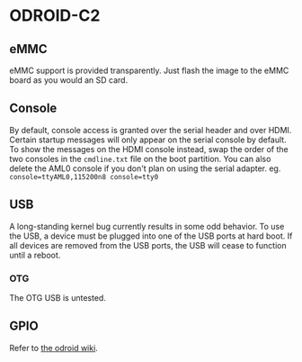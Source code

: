 # ODROID-C2

## eMMC

eMMC support is provided transparently. Just flash the image to the eMMC board as you would an SD card.

## Console

By default, console access is granted over the serial header and over HDMI. Certain startup messages will only appear on the serial console by default. To show the messages on the HDMI console instead, swap the order of the two consoles in the `cmdline.txt` file on the boot partition. You can also delete the AML0 console if you don't plan on using the serial adapter.
eg. `console=ttyAML0,115200n8 console=tty0`

## USB

A long-standing kernel bug currently results in some odd behavior. To use the USB, a device must be plugged into one of the USB ports at hard boot. If all devices are removed from the USB ports, the USB will cease to function until a reboot.

### OTG

The OTG USB is untested.

## GPIO

Refer to [the odroid wiki](https://wiki.odroid.com/odroid-c2/hardware/expansion_connectors).
